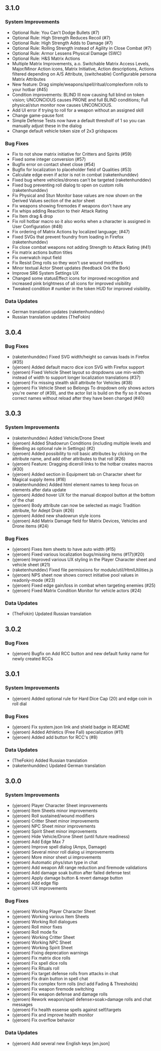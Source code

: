 ## 3.1.0

### System Improvements
- Optional Rule: You Can't Dodge Bullets (#7)
- Optional Rule: High Strength Reduces Recoil (#7)
- Optional Rule: High Strength Adds to Damage (#7)
- Optional Rule: Rolling Strength instead of Agility in Close Combat (#7)
- Optional Rule: Armor Lessens Physical Damage (SWC)
- Optional Rule: H&S Matrix Actions
- Multiple Matrix Improvements, a.o. Switchable Matrix Access Levels, Major/Minor Action icons, Matrix Initiative, Action descriptions, Actions filtered depending on A/S Attribute, (switcheable) Configurable persona Matrix Attributes
- New feature: Drag simple/weapons/spell/ritual/complexform rolls to your hotbar (#45)
- Condition improvements: BLIND III now causing full blind on token vision; UNCONCIOUS causes PRONE and full BLIND conditions; Full physical/stun monitor now causes UNCONCIOUS.
- Add UI error if trying to roll for a weapon without an assigned skill
- Change game-pause font
- Simple Defense Tests now have a default thresholf of 1 so you can manually adjust these in the dialog
- Change default vehicle token size of 2x3 gridspaces

### Bug Fixes
- Fix to not show matrix initiative for Critters and Spirits (#59)
- Fixed some integer conversion (#57)
- Bugfix error on contact sheet close (#54)
- Bugfix for localization to placeholder field of Qualities (#53)
- Calculate edge even if actor is not in combat (raketenhunddev)
- Fixed bug where vehicles/drones can't be targeted (raketenhunddev)
- Fixed bug preventing roll dialog to open on custom rolls (raketenhunddev)
- Fix Physical and Stun Monitor base values are now shown on the Derived Values section of the actor sheet
- Fix weapons showing firemodes if weapons don't have any
- Fix whips adding Reaction to their Attack Rating
- Fix Item drag & drop
- Fix roll hotbar macro so it also works when a character is assigned in User Configuration (#48)
- Fix ordering of Matrix Actions by localized language; (#47)
- Fixed SVGs that prevent foundry from loading in Firefox (raketenhunddev)
- Fix close combat weapons not adding Strength to Attack Rating (#41)
- Fix matrix actions button titles
- Fix overwatch input field
- Fix Resist Dmg rolls so they won't use wound modifiers
- Minor textual Actor Sheet updates (feedback Ork the Bork)
- Improve SR6 System Settings UX
- Changed some statusEffect icons for improved recognition and increased pink brightness of all icons for improved visibility
- Tweaked condition # number in the token HUD for improved visibility.

### Data Updates
- German translation updates (raketenhunddev)
- Russian translation updates (TheFokin)

## 3.0.4

### Bug Fixes

-   (raketenhunddev) Fixed SVG width/height so canvas loads in Firefox (#35)
-   (yjeroen) Added default macro dice icon SVG with Firefox support
-   (yjeroen) Fixed Vehicle Sheet layout so dropdowns use min-width instead of width to support longer localization translations (#37)
-   (yjeroen) Fix missing stealth skill attribute for Vehicles (#38)
-   (yjeroen) Fix Vehicle Sheet so Belongs To dropdown only shows actors you're owner of (#39), and the actor list is build on the fly so it shows correct names without reload after they have been changed (#40)

## 3.0.3

### System Improvements

-   (raketenhunddev) Added Vehicle/Drone Sheet
-   (yjeroen) Added Shadowrun Conditions (including multiple levels and Bleeding as optional rule in Settings) (#2)
-   (yjeroen) Added possibility to roll basic attributes by clicking on the attribute name, and add other attributes to that roll (#26)
-   (yjeroen) Feature: Dragging diceroll links to the hotbar creates macros (#30)
-   (yjeroen) Added section in Equipment tab on Character sheet for Magical supply items (#16)
-   (raketenhunddev) Added html element names to keep focus on elements after data update
-   (yjeroen) Added hover UX for the manual dicepool button at the bottom of the chat
-   (yjeroen) Body attribute can now be selected as magic Tradition attribute, for Adept Drain (#26)
-   (yjeroen) Added new shadowrun style icons
-   (yjeroen) Add Matrix Damage field for Matrix Devices, Vehicles and Drone items (#24)


### Bug Fixes

-   (yjeroen) Fixes item sheets to have auto width (#15)
-   (yjeroen) Fixed various localization bugs/missing items (#17)(#20)
-   (yjeroen) Improved various UX styling in the Player Character sheet and vehicle sheet (#21)
-   (raketenhunddev) Fixed file permissions for module/util/HtmlUtilities.js
-   (yjeroen) NPS sheet now shows correct initiative pool values in readonly-mode (#23)
-   (yjeroen) Fixed edge gain/loss in combat when targeting enemies (#25)
-   (yjeroen) Fixed Matrix Condition Monitor for vehicle actors (#24)

### Data Updates

-   (TheFokin) Updated Russian translation

## 3.0.2

### Bug Fixes

-   (yjeroen) Bugfix on Add RCC button and new default funky name for newly created RCCs

## 3.0.1

### System Improvements

-   (yjeroen) Added optional rule for Hard Dice Cap (20) and edge coin in roll dial

### Bug Fixes

-   (yjeroen) Fix system.json link and shield badge in README
-   (yjeroen) Added Athletics (Free Fall) specialization (#11)
-   (yjeroen) Added add button for RCC's (#8)

### Data Updates

-   (TheFokin) Added Russian translation
-   (raketenhunddev) Updated German translation

## 3.0.0

### System Improvements

-   (yjeroen) Player Character Sheet improvements
-   (yjeroen) Item Sheets minor improvements
-   (yjeroen) Roll sustained/wound modifiers
-   (yjeroen) Critter Sheet minor improvements
-   (yjeroen) NPC Sheet minor improvements
-   (yjeroen) Spirit Sheet minor improvements
-   (yjeroen) Hide Vehicle/Drone Sheet (until future readiness)
-   (yjeroen) Add Edge Max 7
-   (yjeroen) Improve spell dialog (Amps, Damage)
-   (yjeroen) Several minor roll dialog ui improvements
-   (yjeroen) More minor sheet ui improvements
-   (yjeroen) Automatic phys/stun type in chat
-   (yjeroen) Add weapon AR range reduction and firemode validations
-   (yjeroen) Add damage soak button after failed defense test
-   (yjeroen) Apply damage button & revert damage button
-   (yjeroen) Add edge flip
-   (yjeroen) UX improvements

### Bug Fixes

-   (yjeroen) Working Player Character Sheet
-   (yjeroen) Working various Item Sheets
-   (yjeroen) Working Roll dialogues
-   (yjeroen) Roll minor fixes
-   (yjeroen) Roll mode fix
-   (yjeroen) Working Critter Sheet
-   (yjeroen) Working NPC Sheet 
-   (yjeroen) Working Spirit Sheet 
-   (yjeroen) Fixing deprecation warnings
-   (yjeroen) Fix matrix dice rolls
-   (yjeroen) Fix spell dice rolls
-   (yjeroen) Fix Rituals roll
-   (yjeroen) Fix target defense rolls from attacks in chat
-   (yjeroen) Fix drain button in spell chat
-   (yjeroen) Fix complex form rolls (incl add Fading & Thresholds)
-   (yjeroen) Fix weapon firemode switching
-   (yjeroen) Fix weapon defense and damage rolls 
-   (yjeroen) Rework weapon/spell defense>soak>damage rolls and chat messages
-   (yjeroen) Fix health essense spells against self/targets
-   (yjeroen) Fix and improve health monitor
-   (yjeroen) Fix overflow behavior

### Data Updates

-   (yjeroen) Add several new English keys [en.json]
